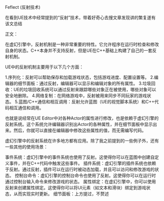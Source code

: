 Feflect (反射技术)

在看到UE技术中经常提到的“反射”技术，带着好奇心去搜文章发现讲的繁复遂有该文总结

正文：

在虚幻引擎中，反射机制是一种非常重要的特性。它允许程序在运行时检查和修改自身的状态。C++本身并不支持反射，但是UE在C++基础上构建了自己的一套反射机制。

UE中的反射机制主要用于以下几个方面：

1.序列化：反射可以帮助保存和加载游戏状态，包括游戏进度、配置设置等。
2.编辑器的细节面板：通过反射，编辑器可以显示和编辑对象的所有属性。
3.垃圾回收：UE的垃圾回收系统可以通过反射来跟踪哪些对象正在被使用，哪些对象可以安全地删除。
4.网络复制：在网络游戏中，反射被用来同步不同玩家的游戏状态。
5.蓝图/C++通信和相互调用：反射允许蓝图（UE的视觉脚本系统）和C++代码相互通信和调用。

也就是说经常在UE Editor中对各种Actor的属性进行修改，也是依赖于虚幻引擎的反射系统。这个系统允许编辑器识别出Actor的各种属性，并在细节面板中显示出来。然后，你就可以直接在编辑器中修改这些属性的值，而无需编写代码。

虚幻引擎中的反射系统在许多地方都有应用。除了我之前提到的一些例子外，还有一些其他的使用场景：

事件系统：虚幻引擎中的事件系统也使用了反射。这使得你可以在蓝图中创建自定义事件，并在C++代码中触发这些事件。
插件系统：虚幻引擎的插件系统也依赖于反射。通过反射，插件可以在运行时被动态加载，并且可以访问和修改游戏的状态。
控制台命令：虚幻引擎的控制台命令也使用了反射。这使得你可以在运行时通过控制台输入命令来修改游戏的状态。
属性绑定：在虚幻引擎中，你可以使用反射来创建属性绑定。这使得你可以将UI元素（如文本和滑块）绑定到游戏状态，从而实现实时更新。
细节面板：上方提过，不赘述